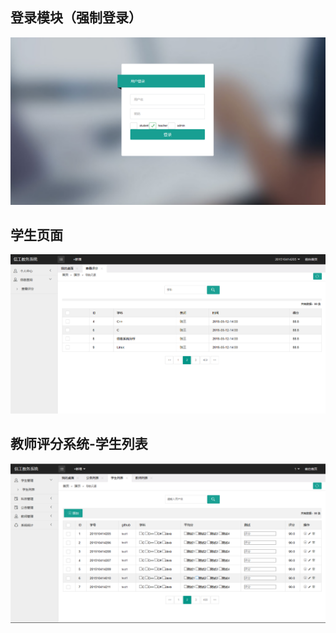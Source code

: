 ## 登录模块（强制登录）
![flow1](./login.png)
## 学生页面
![flow1](./student.png)
## 教师评分系统-学生列表
![flow1](./teacher.png)
